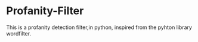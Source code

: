 # Profanity-Filter
This is a profanity detection filter,in python, inspired from the pyhton library wordfilter.
